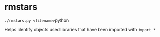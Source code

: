 # rmstars
```./rmstars.py <filename>```python

Helps identify objects used libraries that have been imported with `import *`
